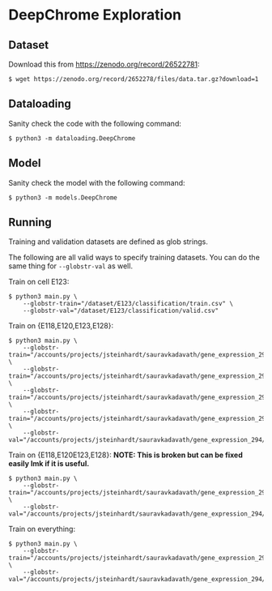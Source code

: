 # DeepChrome Exploration

## Dataset

Download this from https://zenodo.org/record/26522781:

```
$ wget https://zenodo.org/record/2652278/files/data.tar.gz?download=1
```

## Dataloading

Sanity check the code with the following command:

```
$ python3 -m dataloading.DeepChrome
```

## Model

Sanity check the model with the following command:

```
$ python3 -m models.DeepChrome
```

## Running

Training and validation datasets are defined as glob strings.

The following are all valid ways to specify training datasets. You can do the same thing for `--globstr-val` as well.

Train on cell E123:

```
$ python3 main.py \
    --globstr-train="/dataset/E123/classification/train.csv" \
    --globstr-val="/dataset/E123/classification/valid.csv"
```

Train on {E118,E120,E123,E128}:

```
$ python3 main.py \
    --globstr-train="/accounts/projects/jsteinhardt/sauravkadavath/gene_expression_294/dataset/E118/classification/train.csv" \
    --globstr-train="/accounts/projects/jsteinhardt/sauravkadavath/gene_expression_294/dataset/E120/classification/train.csv" \
    --globstr-train="/accounts/projects/jsteinhardt/sauravkadavath/gene_expression_294/dataset/E123/classification/train.csv" \
    --globstr-train="/accounts/projects/jsteinhardt/sauravkadavath/gene_expression_294/dataset/E128/classification/train.csv" \
    --globstr-val="/accounts/projects/jsteinhardt/sauravkadavath/gene_expression_294/dataset/E123/classification/valid.csv"
```

Train on {E118,E120E123,E128}:
**NOTE: This is broken but can be fixed easily lmk if it is useful.**

```
$ python3 main.py \
    --globstr-train="/accounts/projects/jsteinhardt/sauravkadavath/gene_expression_294/dataset/{E118,E120,E123,E128}/classification/train.csv" \
    --globstr-val="/accounts/projects/jsteinhardt/sauravkadavath/gene_expression_294/dataset/E123/classification/valid.csv"
```

Train on everything:

```
$ python3 main.py \
    --globstr-train="/accounts/projects/jsteinhardt/sauravkadavath/gene_expression_294/dataset/*/classification/train.csv" \
    --globstr-val="/accounts/projects/jsteinhardt/sauravkadavath/gene_expression_294/dataset/E123/classification/valid.csv"
```
